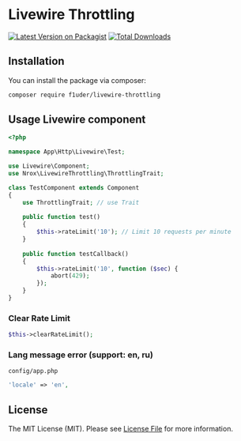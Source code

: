 # Livewire Throttling

[![Latest Version on Packagist](https://img.shields.io/packagist/v/f1uder/livewire-throttling.svg?style=flat-square)](https://packagist.org/packages/f1uder/laravel-notification)
[![Total Downloads](https://img.shields.io/packagist/dt/f1uder/livewire-throttling.svg?style=flat-square)](https://packagist.org/packages/f1uder/laravel-notification)


## Installation

You can install the package via composer:

```bash
composer require f1uder/livewire-throttling
```

## Usage Livewire component

```php
<?php

namespace App\Http\Livewire\Test;

use Livewire\Component;
use Nrox\LivewireThrottling\ThrottlingTrait;

class TestComponent extends Component
{
    use ThrottlingTrait; // use Trait
    
    public function test()
    {
        $this->rateLimit('10'); // Limit 10 requests per minute
    }
    
    public function testCallback()
    {
        $this->rateLimit('10', function ($sec) {
            abort(429);
        });
    }
}
```

### Clear Rate Limit
```php
$this->clearRateLimit();
```

### Lang message error (support: en, ru)
`config/app.php`
```php
'locale' => 'en',
```

## License

The MIT License (MIT). Please see [License File](LICENSE.md) for more information.
